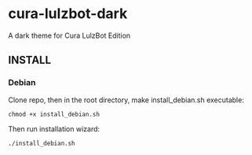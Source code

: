 # cura-lulzbot-dark
A dark theme for Cura LulzBot Edition

## INSTALL

### Debian
Clone repo, then in the root directory, make install_debian.sh executable:
```
chmod +x install_debian.sh
```

Then run installation wizard:
```
./install_debian.sh
```
